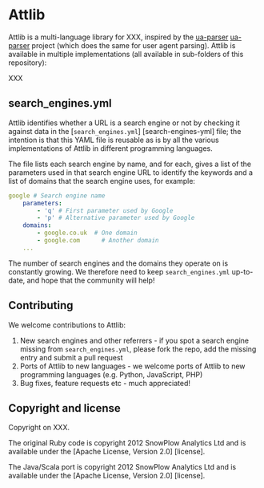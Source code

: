 # Attlib

Attlib is a multi-language library for XXX, inspired by the [ua-parser] [ua-parser] project (which does the same for user agent parsing). Attlib is available in multiple implementations (all available in sub-folders of this repository):

XXX

## search_engines.yml

Attlib identifies whether a URL is a search engine or not by checking it against data in the [`search_engines.yml`] [search-engines-yml] file; the intention is that this YAML file is reusable as is by all the various implementations of Attlib in different programming languages.

The file lists each search engine by name, and for each, gives a list of the parameters used in that search engine URL to identify the keywords and a list of domains that the search engine uses, for example:

```yaml
google # Search engine name
	parameters:
		- 'q' # First parameter used by Google
		- 'p' # Alternative parameter used by Google
	domains:
		- google.co.uk 	# One domain
		- google.com 	  # Another domain
    ...
```

The number of search engines and the domains they operate on is constantly growing. We therefore need to keep `search_engines.yml` up-to-date, and hope that the community will help!

## Contributing

We welcome contributions to Attlib:

1. New search engines and other referrers - if you spot a search engine missing from `search_engines.yml`, please fork the repo, add the missing entry and submit a pull request
2. Ports of Attlib to new languages - we welcome ports of Attlib to new programming languages (e.g. Python, JavaScript, PHP)
3. Bug fixes, feature requests etc - much appreciated!

## Copyright and license

Copyright on XXX.

The original Ruby code is copyright 2012 SnowPlow Analytics Ltd and is available under the [Apache License, Version 2.0] [license].

The Java/Scala port is copyright 2012 SnowPlow Analytics Ltd and is available under the [Apache License, Version 2.0] [license].

[ua-parser]: https://github.com/tobie/ua-parser
[apache]: http://www.apache.org/licenses/LICENSE-2.0